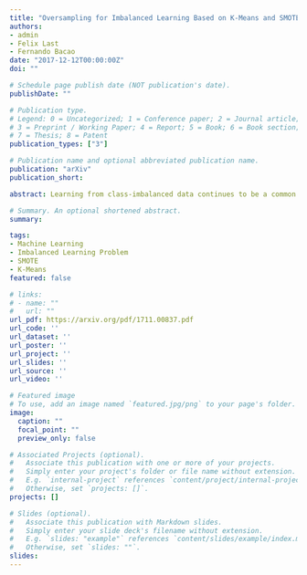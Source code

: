 ```yaml
---
title: "Oversampling for Imbalanced Learning Based on K-Means and SMOTE"
authors:
- admin
- Felix Last
- Fernando Bacao
date: "2017-12-12T00:00:00Z"
doi: ""

# Schedule page publish date (NOT publication's date).
publishDate: ""

# Publication type.
# Legend: 0 = Uncategorized; 1 = Conference paper; 2 = Journal article;
# 3 = Preprint / Working Paper; 4 = Report; 5 = Book; 6 = Book section;
# 7 = Thesis; 8 = Patent
publication_types: ["3"]

# Publication name and optional abbreviated publication name.
publication: "arXiv"
publication_short:

abstract: Learning from class-imbalanced data continues to be a common and challenging problem in supervised learning as standard classification algorithms are designed to handle balanced class distributions. While different strategies exist to tackle this problem, methods which generate artificial data to achieve a balanced class distribution are more versatile than modifications to the classification algorithm. Such techniques, called oversamplers, modify the training data, allowing any classifier to be used with class-imbalanced datasets. Many algorithms have been proposed for this task, but most are complex and tend to generate unnecessary noise. This work presents a simple and effective oversampling method based on k-means clustering and SMOTE oversampling, which avoids the generation of noise and effectively overcomes imbalances between and within classes. Empirical results of extensive experiments with 71 datasets show that training data oversampled with the proposed method improves classification results. Moreover, k-means SMOTE consistently outperforms other popular oversampling methods. An implementation is made available in the python programming language.

# Summary. An optional shortened abstract.
summary:

tags:
- Machine Learning
- Imbalanced Learning Problem
- SMOTE
- K-Means
featured: false

# links:
# - name: ""
#   url: ""
url_pdf: https://arxiv.org/pdf/1711.00837.pdf
url_code: ''
url_dataset: ''
url_poster: ''
url_project: ''
url_slides: ''
url_source: ''
url_video: ''

# Featured image
# To use, add an image named `featured.jpg/png` to your page's folder. 
image:
  caption: ""
  focal_point: ""
  preview_only: false

# Associated Projects (optional).
#   Associate this publication with one or more of your projects.
#   Simply enter your project's folder or file name without extension.
#   E.g. `internal-project` references `content/project/internal-project/index.md`.
#   Otherwise, set `projects: []`.
projects: []

# Slides (optional).
#   Associate this publication with Markdown slides.
#   Simply enter your slide deck's filename without extension.
#   E.g. `slides: "example"` references `content/slides/example/index.md`.
#   Otherwise, set `slides: ""`.
slides:
---
```


